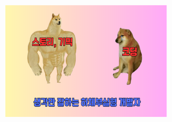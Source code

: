 <img src="https://github.com/lsm8424/lsm8424/blob/main/%EC%8A%A4%ED%86%A0%EB%A6%AC%2C%20%EA%B8%B0%EB%AF%B9.png" width="100%" height="350px" />

<!--
**lsm8424/lsm8424** is a ✨ _special_ ✨ repository because its `README.md` (this file) appears on your GitHub profile.

Here are some ideas to get you started:

- 🔭 I’m currently working on ...
- 🌱 I’m currently learning ...
- 👯 I’m looking to collaborate on ...
- 🤔 I’m looking for help with ...
- 💬 Ask me about ...
- 📫 How to reach me: ...
- 😄 Pronouns: ...
- ⚡ Fun fact: ...
-->
